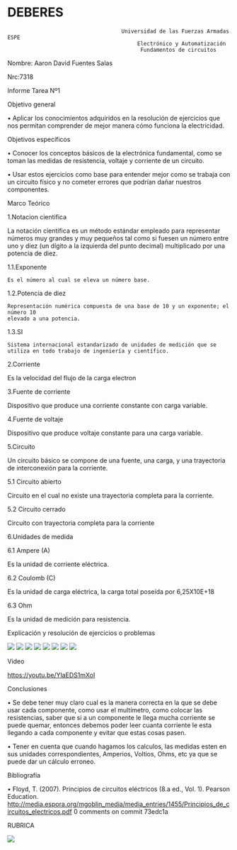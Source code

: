 # DEBERES
                                        Universidad de las Fuerzas Armadas ESPE
                                             Electrónico y Automatización
                                              Fundamentos de circuitos

Nombre: Aaron David Fuentes Salas

Nrc:7318

Informe Tarea Nº1

Objetivo general

•	Aplicar los conocimientos adquiridos en la resolución de ejercicios que nos permitan comprender de mejor manera cómo funciona la electricidad.

Objetivos específicos

•	Conocer los conceptos básicos de la electrónica fundamental, como se toman las medidas de resistencia, voltaje y corriente de un circuito.

•	Usar estos ejercicios como base para entender mejor como se trabaja con un circuito físico y no cometer errores que podrían dañar nuestros componentes.

Marco Teórico

1.Notacion cientifica

La notación científica es un método estándar empleado para representar números muy grandes y muy pequeños tal como si fuesen un número entre uno y diez (un dígito a la izquierda del punto decimal) multiplicado por una potencia de diez.

1.1.Exponente
  
    Es el número al cual se eleva un número base.

1.2.Potencia de diez
  
    Representación numérica compuesta de una base de 10 y un exponente; el número 10
    elevado a una potencia.
    
1.3.SI
  
    Sistema internacional estandarizado de unidades de medición que se utiliza en todo trabajo de ingeniería y científico.
    
2.Corriente

Es la velocidad del flujo de la carga electron

3.Fuente de corriente 

Dispositivo que produce una corriente constante con carga variable.

4.Fuente de voltaje 

Dispositivo que produce voltaje constante para una carga variable. 

5.Circuito

Un circuito básico se compone de una fuente, una carga, y una trayectoria de interconexión para la corriente.

5.1  Circuito abierto

Circuito en el cual no existe una trayectoria completa para la corriente. 

5.2  Circuito cerrado

Circuito con trayectoria completa para la corriente

6.Unidades de medida

6.1 Ampere (A)

Es la unidad de corriente eléctrica. 

6.2 Coulomb (C)

Es la unidad de carga eléctrica, la carga total poseída por 6,25X10E+18

6.3 Ohm

Es la unidad de medición para resistencia. 

Explicación y resolución de ejercicios o problemas

![ ](https://github.com/AaronDavidFuentesSalas/DEBERES/blob/main/1.jpg)
![ ](https://github.com/AaronDavidFuentesSalas/DEBERES/blob/main/2.jpg)
![ ](https://github.com/AaronDavidFuentesSalas/DEBERES/blob/main/3.jpg)
![ ](https://github.com/AaronDavidFuentesSalas/DEBERES/blob/main/4.jpg)
![ ](https://github.com/AaronDavidFuentesSalas/DEBERES/blob/main/5.jpg)
![ ](https://github.com/AaronDavidFuentesSalas/DEBERES/blob/main/6.jpg)
![ ](https://github.com/AaronDavidFuentesSalas/DEBERES/blob/main/7.jpg)
![ ](https://github.com/AaronDavidFuentesSalas/DEBERES/blob/main/8.jpg)

Video

https://youtu.be/YlaEDS1mXoI

Conclusiones

•	Se debe tener muy claro cual es la manera correcta en la que se debe usar cada componente, como usar el multímetro, como colocar 
las resistencias, saber que si a un componente le llega mucha corriente se puede quemar, entonces debemos poder leer cuanta corriente le esta llegando a cada 
componente y evitar que estas cosas pasen.

•	Tener en cuenta que cuando hagamos los calculos, las medidas esten en sus unidades correspondientes, Amperios, Voltios, Ohms, etc ya que se puede dar un cálculo erroneo.

Bibliografía

•	Floyd, T. (2007). Principios de circuitos eléctricos (8.a ed., Vol. 1). Pearson Education. http://media.espora.org/mgoblin_media/media_entries/1455/Principios_de_circuitos_electricos.pdf
0 comments on commit 73edc1a

RUBRICA

![ ](https://github.com/AaronDavidFuentesSalas/DEBERES/blob/main/tabla.png)
